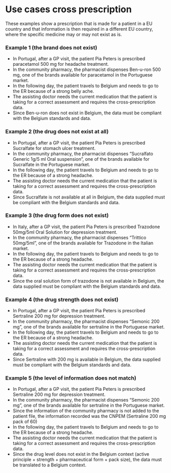 # Use cases cross prescription
These examples show a prescription that is made for a patient in a EU country and that information is then required in a different EU country, where the specific medicine may or may not exist as is.

### Example 1 (the brand does not exist)

* In Portugal, after a GP visit, the patient Pia Peters is prescribed paracetamol 500 mg for headache treatment.
* In the community pharmacy, the pharmacist dispenses Ben-u-ron 500 mg, one of the brands available for paracetamol in the Portuguese market.
* In the following day, the patient travels to Belgium and needs to go to the ER because of a strong belly ache.
* The assisting doctor needs the current medication that the patient is taking for a correct assessment and requires the cross-prescription data.
* Since Ben-u-ron does not exist in Belgium, the data must be compliant with the Belgium standards and data.

### Example 2 (the drug does not exist at all)

* In Portugal, after a GP visit, the patient Pia Peters is prescribed Sucralfate for stomach ulcer treatment.
* In the community pharmacy, the pharmacist dispenses “Sucralfato Generic 1g/5 ml Oral suspension”, one of the brands available for Sucralfate in the Portuguese market.
* In the following day, the patient travels to Belgium and needs to go to the ER because of a strong headache.
* The assisting doctor needs the current medication that the patient is taking for a correct assessment and requires the cross-prescription data.
* Since Sucralfate is not available at all in Belgium, the data supplied must be compliant with the Belgium standards and data.

### Example 3 (the drug form does not exist)

* In Italy, after a GP visit, the patient Pia Peters is prescribed Trazodone 50mg/5ml Oral Solution for depression treatment.
* In the community pharmacy, the pharmacist dispenses “Trittico 50mg/5ml”, one of the brands available for Trazodone in the Italian market.
* In the following day, the patient travels to Belgium and needs to go to the ER because of a strong headache.
* The assisting doctor needs the current medication that the patient is taking for a correct assessment and requires the cross-prescription data.
* Since the oral solution form of trazodone  is not available in Belgium, the data supplied must be compliant with the Belgium standards and data.


### Example 4 (the drug strength does not exist)

* In Portugal, after a GP visit, the patient Pia Peters is prescribed Sertraline 200 mg for depression treatment.
* In the community pharmacy, the pharmacist dispenses “Semonic 200 mg”, one of the brands available for sertraline in the Portuguese market.
* In the following day, the patient travels to Belgium and needs to go to the ER because of a strong headache.
* The assisting doctor needs the current medication that the patient is taking for a correct assessment and requires the cross-prescription data.
* Since Sertraline with 200 mg  is available in Belgium, the data supplied must be compliant with the Belgium standards and data.

### Example 5 (the level of information does not match)

* In Portugal, after a GP visit, the patient Pia Peters is prescribed Sertraline 200 mg for depression treatment.
* In the community pharmacy, the pharmacist dispenses “Semonic 200 mg”, one of the brands available for sertraline in the Portuguese market.
* Since the information of the community pharmacy is not added to the patient file, the information recorded was the CNPEM (Sertraline 200 mg pack of 60)
* In the following day, the patient travels to Belgium and needs to go to the ER because of a strong headache.
* The assisting doctor needs the current medication that the patient is taking for a correct assessment and requires the cross-prescription data.
* Since the drug level does not exist in the Belgium context (active principle + strength + pharmaceutical form + pack size), the data must be translated to a Belgium context.

